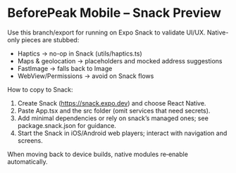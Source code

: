 # BeforePeak Mobile – Snack Preview

Use this branch/export for running on Expo Snack to validate UI/UX. Native-only pieces are stubbed:

- Haptics → no-op in Snack (utils/haptics.ts)
- Maps & geolocation → placeholders and mocked address suggestions
- FastImage → falls back to Image
- WebView/Permissions → avoid on Snack flows

How to copy to Snack:
1. Create Snack (https://snack.expo.dev) and choose React Native.
2. Paste App.tsx and the src folder (omit services that need secrets).
3. Add minimal dependencies or rely on snack’s managed ones; see package.snack.json for guidance.
4. Start the Snack in iOS/Android web players; interact with navigation and screens.

When moving back to device builds, native modules re‑enable automatically.

